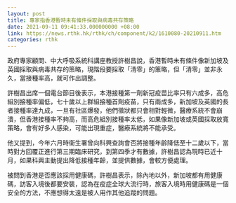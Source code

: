 ```yaml
---
layout: post
title: 專家指香港暫時未有條件採取與病毒共存策略
date: 2021-09-11 09:41:33.000000000 +08:00
link: https://news.rthk.hk/rthk/ch/component/k2/1610080-20210911.htm
categories: rthk
---
```


政府專家顧問、中大呼吸系統科講座教授許樹昌說，香港暫時未有條件像新加坡及英國採取與病毒共存的策略，現階段要採取「清零」的策略，但「清零」並非永久，當接種率高，就可作出調整。

許樹昌出席一個電台節目後表示，本港接種第一劑新冠疫苗比率只有六成多，高危組別接種率偏低，七十歲以上群組接種首劑疫苗，只有兩成多，新加坡及英國的長者接種率達九成，一旦有社區爆發，他們徵狀都只會相對輕微，醫療系統不會崩潰，但香港接種率不夠高，而高危組別接種率太低，如果像新加坡或英國採取放寬策略，會有好多人感染，可能出現重症，醫療系統將不能承受。

他又提到，今年六月時衞生署曾向科興查詢會否將接種年齡降低至十二歲以下，當時對方回覆正進行第三期臨床研究，到第四季才有數據，許樹昌認為現時已近十月，如果科興主動提出降低接種年齡，並提供數據，會較方便處理。

被問到香港是否應該採用健康碼，許樹昌表示，除內地以外，新加坡都有用健康碼，訪客入境後都要安裝，認為在疫症全球大流行時，旅客入境時用健康碼是一個安全的方法，不應想得太遠是被人用作其他追蹤的問題。
